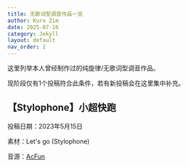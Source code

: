```yaml
---
title: 无歌词型调音作品一览
author: Kuro Zim
date: 2025-07-16
category: Jekyll
layout: default
nav_order: 1
---
```


这里列举本人曾经制作过的纯旋律/无歌词型调音作品。

现阶段仅有1个投稿符合此条件，若有新投稿会在这里集中补充。

## 【Stylophone】小超快跑

投稿日期：2023年5月15日

素材：Let's go (Stylophone)

音源：[AcFun](https://www.acfun.cn/v/ac41367690)
